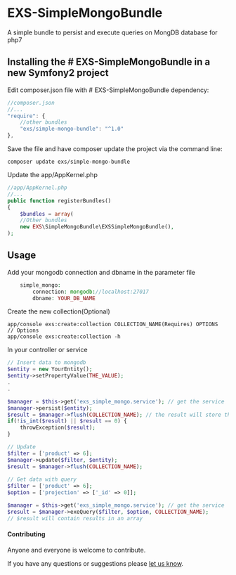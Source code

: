 # EXS-SimpleMongoBundle
A simple bundle to persist and execute queries on MongDB database for php7  


## Installing the # EXS-SimpleMongoBundle in a new Symfony2 project

Edit composer.json file with # EXS-SimpleMongoBundle dependency:
``` js
//composer.json
//...
"require": {
    //other bundles
    "exs/simple-mongo-bundle": "^1.0"
},
```
Save the file and have composer update the project via the command line:
``` shell
composer update exs/simple-mongo-bundle
```

Update the app/AppKernel.php
``` php
//app/AppKernel.php
//...
public function registerBundles()
{
    $bundles = array(
    //Other bundles
    new EXS\SimpleMongoBundle\EXSSimpleMongoBundle(),
);
```

## Usage

Add your mongodb connection and dbname in the parameter file
``` php
    simple_mongo:
        connection: mongodb://localhost:27017
        dbname: YOUR_DB_NAME
```

Create the new collection(Optional)
``` shell
app/console exs:create:collection COLLECTION_NAME(Requires) OPTIONS
// Options
app/console exs:create:collection -h

```

In your controller or service
``` php
// Insert data to mongodb
$entity = new YourEntity();
$entity->setPropertyValue(THE_VALUE);
.
.

$manager = $this->get('exs_simple_mongo.service'); // get the service
$manager->persist($entity);   
$result = $manager->flush(COLLECTION_NAME); // the result will store the number of inserted entries or error message
if(!is_int($result) || $result == 0) {
    throwException($result);
}

// Update
$filter = ['product' => 6];
$manager->update($filter, $entity);   
$result = $manager->flush(COLLECTION_NAME); 
 
// Get data with query
$filter = ['product' => 6];
$option = ['projection' => ['_id' => 0]];

$manager = $this->get('exs_simple_mongo.service'); // get the service
$result = $manager->exeQuery($filter, $option, COLLECTION_NAME);
// $result will contain results in an array
```



#### Contributing ####
Anyone and everyone is welcome to contribute.

If you have any questions or suggestions please [let us know][1].


[1]: http://www.ex-situ.com/

